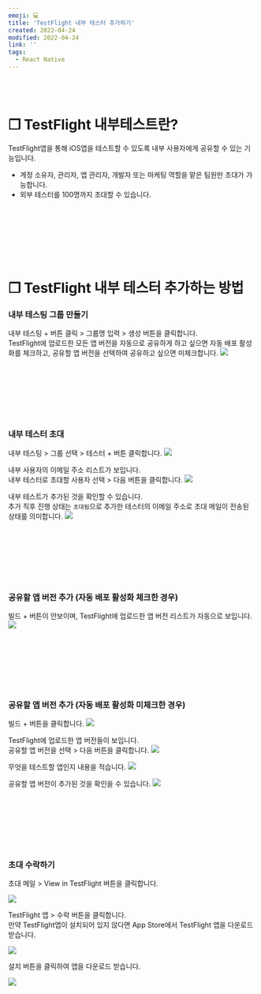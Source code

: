 ```yaml
---
emoji: 💻
title: 'TestFlight 내부 테스터 추가하기'
created: 2022-04-24
modified: 2022-04-24
link: ''
tags:
  - React Native
---
```

<br></br>





# **❐ TestFlight 내부테스트란?**
TestFlight앱을 통해 iOS앱을 테스트할 수 있도록 내부 사용자에게 공유할 수 있는 기능입니다.
- 계정 소유자, 관리자, 앱 관리자, 개발자 또는 마케팅 역할을 맡은 팀원만 초대가 가능합니다.
- 외부 테스터를 100명까지 초대할 수 있습니다.
<br></br><br></br><br></br><br></br>





# **❐ TestFlight 내부 테스터 추가하는 방법**
### **내부 테스팅 그룹 만들기**
내부 테스팅 + 버튼 클릭 > 그룹명 입력 > 생성 버튼을 클릭합니다.  
TestFlight에 업로드한 모든 앱 버전을 자동으로 공유하게 하고 싶으면 자동 배포 활성화를 체크하고, 공유할 앱 버전을 선택하여 공유하고 싶으면 미체크합니다.
![](/assets/react-native-add-internal-tester1.png)
<br></br><br></br><br></br><br></br>





### **내부 테스터 초대**
내부 테스팅 > 그룹 선택 > 테스터 + 버튼 클릭합니다.
![](/assets/react-native-add-internal-tester2.png)

내부 사용자의 이메일 주소 리스트가 보입니다.  
내부 테스터로 초대할 사용자 선택 > 다음 버튼을 클릭합니다.
![](/assets/react-native-add-internal-tester3.png)

내부 테스트가 추가된 것을 확인할 수 있습니다.  
추가 직후 진행 상태는 `초대됨`으로 추가한 테스터의 이메일 주소로 초대 메일이 전송된 상태를 의미합니다.
![](/assets/react-native-add-internal-tester4.png)
<br></br><br></br><br></br><br></br>





### **공유할 앱 버전 추가 (자동 배포 활성화 체크한 경우)**
빌드 + 버튼이 안보이며, TestFlight에 업로드한 앱 버전 리스트가 자동으로 보입니다.
![](/assets/react-native-add-internal-tester12.png)
<br></br><br></br><br></br><br></br>

### **공유할 앱 버전 추가 (자동 배포 활성화 미체크한 경우)**
빌드 + 버튼을 클릭합니다.
![](/assets/react-native-add-internal-tester5.png)

TestFlight에 업로드한 앱 버전들이 보입니다.  
공유할 앱 버전을 선택 > 다음 버튼을 클릭합니다.
![](/assets/react-native-add-internal-tester6.png)

무엇을 테스트할 앱인지 내용을 적습니다.
![](/assets/react-native-add-internal-tester7.png)

공유할 앱 버전이 추가된 것을 확인을 수 있습니다.
![](/assets/react-native-add-internal-tester8.png)
<br></br><br></br><br></br><br></br>





### **초대 수락하기**
초대 메일 > View in TestFlight 버튼을 클릭합니다.
<div style="max-width:420px">

![](/assets/react-native-add-internal-tester9.png)
</div>

TestFlight 앱 > 수락 버튼을 클릭합니다.  
만약 TestFlight앱이 설치되어 있지 않다면 App Store에서 TestFlight 앱을 다운로드 받습니다.
<div style="max-width:420px">

![](/assets/react-native-add-internal-tester10.png)
</div>

설치 버튼을 클릭하여 앱을 다운로드 받습니다.
<div style="max-width:420px">

![](/assets/react-native-add-internal-tester11.png)
</div>
<br></br><br></br>
